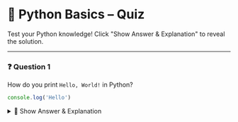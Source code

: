 # 🧠 Python Basics – Quiz

Test your Python knowledge! Click "Show Answer & Explanation" to reveal the solution.

---

### ❓ Question 1

How do you print `Hello, World!` in Python?

```javascript
console.log('Hello')
```
<details> <summary>📘 Show Answer & Explanation</summary>
  Koushik
<br>

